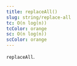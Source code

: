 ```yaml
---
title: replaceAll()
slug: string/replace-all
tc: O(n log(n))
tcColor: orange
sc: O(n log(n))
scColor: orange
---
```

`replaceAll`.